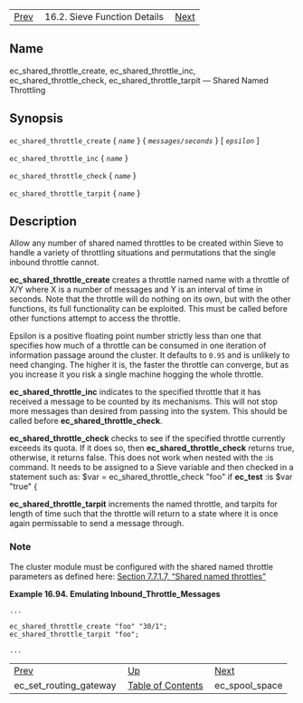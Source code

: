 |     |     |     |
| --- | --- | --- |
| [Prev](sieve.ref.ec_set_routing_gateway)  | 16.2. Sieve Function Details |  [Next](sieve.ref.ec_spool_space) |

<a name="sieve.ref.ec_shared_throttle"></a>
## Name

ec_shared_throttle_create, ec_shared_throttle_inc, ec_shared_throttle_check, ec_shared_throttle_tarpit — Shared Named Throttling

## Synopsis

`ec_shared_throttle_create` { *`name`* } { *`messages/seconds`* } [ *`epsilon`* ]

`ec_shared_throttle_inc` { *`name`* }

`ec_shared_throttle_check` { *`name`* }

`ec_shared_throttle_tarpit` { *`name`* }

<a name="idp30563808"></a>
## Description

Allow any number of shared named throttles to be created within Sieve to handle a variety of throttling situations and permutations that the single inbound throttle cannot.

**ec_shared_throttle_create** creates a throttle named name with a throttle of X/Y where X is a number of messages and Y is an interval of time in seconds. Note that the throttle will do nothing on its own, but with the other functions, its full functionality can be exploited. This must be called before other functions attempt to access the throttle.

Epsilon is a positive floating point number strictly less than one that specifies how much of a throttle can be consumed in one iteration of information passage around the cluster. It defaults to `0.95` and is unlikely to need changing. The higher it is, the faster the throttle can converge, but as you increase it you risk a single machine hogging the whole throttle.

**ec_shared_throttle_inc** indicates to the specified throttle that it has received a message to be counted by its mechanisms. This will not stop more messages than desired from passing into the system. This should be called before **ec_shared_throttle_check**.

**ec_shared_throttle_check** checks to see if the specified throttle currently exceeds its quota. If it does so, then **ec_shared_throttle_check** returns true, otherwise, it returns false. This does not work when nested with the :is command. It needs to be assigned to a Sieve variable and then checked in a statement such as: $var = ec_shared_throttle_check "foo" if **ec_test** :is $var "true" {

**ec_shared_throttle_tarpit** increments the named throttle, and tarpits for length of time such that the throttle will return to a state where it is once again permissable to send a message through.

### Note

The cluster module must be configured with the shared named throttle parameters as defined here: [Section 7.7.1.7, “Shared named throttles”](cluster.config.replication#cluster.replication.named_throttles "7.7.1.7. Shared named throttles")

<a name="example.ec_shared_throttle-tarpit"></a>

**Example 16.94. Emulating Inbound_Throttle_Messages**

```
...

ec_shared_throttle_create "foo" "30/1";
ec_shared_throttle_tarpit "foo";

...
```


|     |     |     |
| --- | --- | --- |
| [Prev](sieve.ref.ec_set_routing_gateway)  | [Up](sieve.ref.files) |  [Next](sieve.ref.ec_spool_space) |
| ec_set_routing_gateway  | [Table of Contents](index) |  ec_spool_space |

